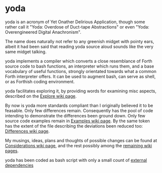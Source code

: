 # yoda

yoda is an acronym of Yet Onather Delirious Application, though some rather call it "Yoda: Overdose of Duct-tape Abstractions" or even "Yoda: Overengineered Digital Anachronism".

The name does naturally not refer to any greenish midget with pointy ears, albeit it had
been said that reading yoda source aloud sounds like the very same midget
talking.

yoda implements a compiler which converts a close resemblance of Forth
source code to bash functions, an interpreter which runs them, and a base
vocabulary of useful functions, strongly orientated towards what a common
Forth interpreter offers.  It can be used to augment bash, can serve as
shell, or as Forthish coding environment.

yoda facilitates exploring it, by providing words for examining misc
aspects, described on the [Explore wiki page](https://github.com/Bushmills/yoda/wiki/Explore).

By now is yoda more standards compliant than I originally believed it to be feasable. Only
few differences remain. Consequently has the pool of code intending to demonstrate the
differences been ground down. Only few source code examples remain in
[Examples wiki page](https://github.com/Bushmills/yoda/wiki/Examples). By the same token
has the extent of the file describing the deviations been reduced too:
[Differences wiki page](https://github.com/Bushmills/yoda/wiki/Differences).

My musings, ideas, plans and thoughts of possible changes can be found at
[Considerations wiki
page](https://github.com/Bushmills/yoda/wiki/Considerations), and the rest possibly
among the [remaining wiki pages](https://github.com/Bushmills/yoda/wiki/Home).

yoda has been coded as bash script with only a small count of [external dependencies](https://github.com/Bushmills/yoda/wiki/Dependencies)
